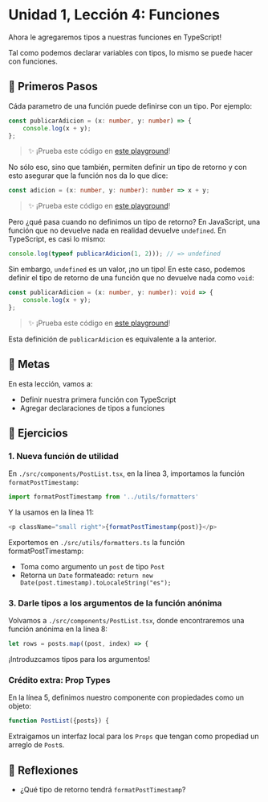 # Unidad 1, Lección 4: Funciones

Ahora le agregaremos tipos a nuestras funciones en TypeScript!

Tal como podemos declarar variables con tipos, lo mismo se puede hacer con funciones.

## 🐾 Primeros Pasos

Cáda parametro de una función puede definirse con un tipo. Por ejemplo:

```typescript
const publicarAdicion = (x: number, y: number) => {
    console.log(x + y);
};
```
> ✨ ¡Prueba este código en [este playground](https://www.typescriptlang.org/play?#code/MYewdgzgLgBADgVwEYBsCWwCGAnAggEwzXBgF4YAKADwC4YwEBbJAU2wBoYBPOh5tgJRkAfDADeAKBjSYoSCBQsAdChABzajADU3AQG4JAXz1A)!

No sólo eso, sino que también, permiten definir un tipo de retorno y con esto asegurar que la función nos da lo que dice:

```typescript
const adicion = (x: number, y: number): number => x + y;
```

> ✨ ¡Prueba este código en [este playground](https://www.typescriptlang.org/play?#code/MYewdgzgLgBAhgEwJbCeGBeGAKAHgLhjAFcBbAIwFMAnAGhgE9CSKaBKZsq6zAPhlwwA1IwDcQA)!

Pero ¿qué pasa cuando no definimos un tipo de retorno? En JavaScript, una función que no devuelve nada en realidad devuelve `undefined`. En TypeScript, es casi lo mismo:

```typescript
console.log(typeof publicarAdicion(1, 2))); // => undefined
```

Sin embargo, `undefined` es un valor, ¡no un tipo! En este caso, podemos definir el tipo de retorno de una función que no devuelve nada como `void`:

```typescript
const publicarAdicion = (x: number, y: number): void => {
    console.log(x + y);
};
```
> ✨ ¡Prueba este código en [este playground](https://www.typescriptlang.org/play?#code/MYewdgzgLgBADgVwEYBsCWwCGAnAggEwzXBgF4YAKADwC4YwEBbJAU2wBoYBPOh5tgJR0AbiDT4yAPhgBvAFAxFMUJBAoWAOhQgA5tRgBqbgIDccgL4mgA)!

Esta definición de `publicarAdicion` es equivalente a la anterior.

## 🥅 Metas

En esta lección, vamos a:
- Definir nuestra primera función con TypeScript
- Agregar declaraciones de tipos a funciones

## 🤸 Ejercicios

### 1. Nueva función de utilidad

En `./src/components/PostList.tsx`, en la línea 3, importamos la función `formatPostTimestamp`:

```typescript
import formatPostTimestamp from '../utils/formatters'
```

Y la usamos en la línea 11:

```typescript
<p className="small right">{formatPostTimestamp(post)}</p>
```

Exportemos en `./src/utils/formatters.ts` la función formatPostTimestamp:

- Toma como argumento un `post` de tipo `Post`
- Retorna un `Date` formateado: `return new Date(post.timestamp).toLocaleString("es");`

### 3. Darle tipos a los argumentos de la función anónima

Volvamos a `./src/components/PostList.tsx`, donde encontraremos una función anónima en la linea 8:

```typescript
let rows = posts.map((post, index) => {
```

¡Introduzcamos tipos para los argumentos!

### Crédito extra: Prop Types

En la línea 5, definimos nuestro componente con propiedades como un objeto:

```typescript
function PostList({posts}) {
```

Extraigamos un interfaz local para los `Props` que tengan como propediad un arreglo de `Post`s.

## 🤔 Reflexiones

- ¿Qué tipo de retorno tendrá `formatPostTimestamp`?
